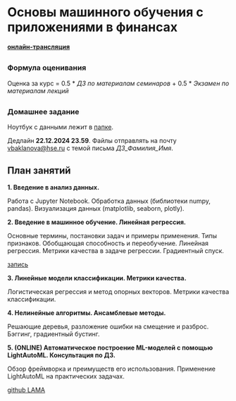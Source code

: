 # Основы машинного обучения с приложениями в финансах

__[онлайн-трансляция](https://my.mts-link.ru/event/2064294388/672849968)__

##
### Формула оценивания
Oценка за курс = 0.5 * _ДЗ по материалам семинаров_ + 0.5 * _Экзамен по материалам лекций_

##
### Домашнее задание 

Ноутбук с данными лежит в [папке](https://github.com/Bakibak/ML_Finance_2024/tree/main/%D0%94%D0%BE%D0%BC%D0%B0%D1%88%D0%BD%D0%B5%D0%B5%20%D0%B7%D0%B0%D0%B4%D0%B0%D0%BD%D0%B8%D0%B5). 

Дедлайн **22.12.2024 23.59**. Файлы отправлять на почту vbaklanova@hse.ru с темой письма *ДЗ_Фамилия_Имя*.     
##

## План занятий

__1. Введение в анализ данных.__

Работа c Jupyter Notebook. Обработка данных (библиотеки numpy, pandas). Визуализация данных (matplotlib, seaborn, plotly).


__2. Введение в машинное обучение. Линейная регрессия.__

Основные термины, постановки задач и примеры применения. Типы признаков. Обобщающая способность и переобучение. 
Линейная регрессия. Метрики качества в задаче регрессии. Градиентный спуск.

[запись](https://my.mts-link.ru/64661701/2064294388/record-new/672849968/record-file/1159082687)
 

__3. Линейные модели классификации. Метрики качества.__

Логистическая регрессия и метод опорных векторов. Метрики качества классификации.

 

__4. Нелинейные алгоритмы. Ансамблевые методы.__

Решающие деревья, разложение ошибки на смещение и разброс. Бэггинг, градиентный бустинг.

 

__5. (ONLINE) Автоматическое построение ML-моделей с помощью LightAutoML. Консультация по ДЗ.__

Обзор фреймворка и преимуществ его использования. Применение LightAutoML на практических задачах.

[github LAMA](https://github.com/sberbank-ai-lab/LightAutoML)
